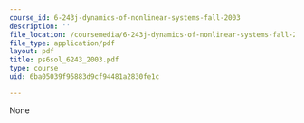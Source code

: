 ```yaml
---
course_id: 6-243j-dynamics-of-nonlinear-systems-fall-2003
description: ''
file_location: /coursemedia/6-243j-dynamics-of-nonlinear-systems-fall-2003/6ba05039f95883d9cf94481a2830fe1c_ps6sol_6243_2003.pdf
file_type: application/pdf
layout: pdf
title: ps6sol_6243_2003.pdf
type: course
uid: 6ba05039f95883d9cf94481a2830fe1c

---
```

None